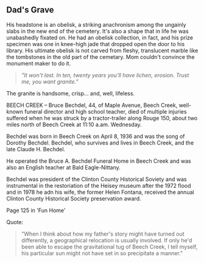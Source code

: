 ## Dad's Grave

His headstone is an obelisk, a striking anachronism among the ungainly slabs in the new end of the cemetery. It's also a shape that in life he was unabashedly fixated on. He had an obelisk collection, in fact, and his prize specimen was one in knee-high jade that dropped open the door to his library. His ultimate obelisk is not carved from fleshy, translucent marble like the tombstones in the old part of the cemetary. Mom couldn't convince the monument maker to do it. 

> _"It won't last. In ten, twenty years you'll have lichen, erosion. Trust me, you want granite."_

The granite is handsome, crisp... and, well, lifeless.

BEECH CREEK – Bruce Bechdel, 44, of Maple Avenue, Beech Creek, well-known funeral director and high school teacher, died of multiple injuries suffered when he was struck by a tractor-trailer along Rouge 150, about two miles north of Beech Creek at 11:10 a.am. Wednesday.

Bechdel was born in Beech Creek on April 8, 1936 and was the song of Dorothy Bechdel. Bechdel, who survives and lives in Beech Creek, and the late Claude H. Bechdel.

He operated the Bruce A. Bechdel Funeral Home in Beech Creek and was also an English teacher at Bald Eagle-Nittany.

Bechdel was president of the Clinton County Historical Soviety and was instrumental in the restoriation of the Heisey museum after the 1972 flood and in 1978 he adn his wife, the former Helen Fontana, received the annual Clinton County Historical Society preservation award.

Page 125 in 'Fun Home'

Quote: 
> "When I think about how my father's story might have turned out differently, a geographical relocation is usually involved. If only he'd been able to escape the gravitational tug of Beech Creek, I tell myself, his particular sun might not have set in so precipitate a manner."
